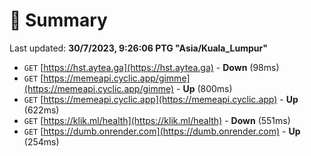 # 📖 Summary
Last updated: **30/7/2023, 9:26:06 PTG "Asia/Kuala_Lumpur"**

- `GET` [https://hst.aytea.ga](https://hst.aytea.ga) - **Down** (98ms)
- `GET` [https://memeapi.cyclic.app/gimme](https://memeapi.cyclic.app/gimme) - **Up** (800ms)
- `GET` [https://memeapi.cyclic.app](https://memeapi.cyclic.app) - **Up** (622ms)
- `GET` [https://klik.ml/health](https://klik.ml/health) - **Down** (551ms)
- `GET` [https://dumb.onrender.com](https://dumb.onrender.com) - **Up** (254ms)
